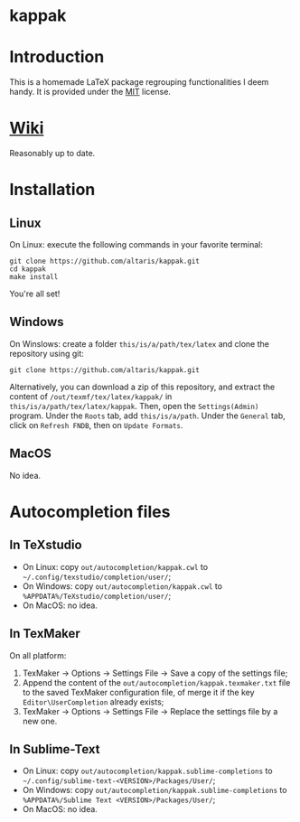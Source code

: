 kappak
======

# Introduction

This is a homemade LaTeX package regrouping functionalities I deem handy. It is
provided under the [MIT](http://opensource.org/licenses/MIT) license.

# [Wiki](https://github.com/altaris/kappak/wiki)

Reasonably up to date.

# Installation

## Linux

On Linux: execute the following commands in your favorite terminal:

    git clone https://github.com/altaris/kappak.git
    cd kappak
    make install

You're all set!

## Windows

On Winslows: create a folder `this/is/a/path/tex/latex` and clone the
repository using git:

    git clone https://github.com/altaris/kappak.git

Alternatively, you can download a zip of this repository, and extract the
content of `/out/texmf/tex/latex/kappak/` in `this/is/a/path/tex/latex/kappak`.
Then, open the `Settings(Admin)` program. Under the `Roots` tab, add
`this/is/a/path`. Under the `General` tab, click on `Refresh FNDB`, then on
`Update Formats`.

## MacOS

No idea.

# Autocompletion files

## In TeXstudio

* On Linux: copy `out/autocompletion/kappak.cwl` to
  `~/.config/texstudio/completion/user/`;
* On Windows: copy `out/autocompletion/kappak.cwl` to
  `%APPDATA%/TeXstudio/completion/user/`;
* On MacOS: no idea.

## In TexMaker

On all platform:
1. TexMaker -> Options -> Settings File -> Save a copy of the settings file;
2. Append the content of the `out/autocompletion/kappak.texmaker.txt` file to
   the saved TexMaker configuration file, of merge it if the key
   `Editor\UserCompletion` already exists;
3. TexMaker -> Options -> Settings File -> Replace the settings file by a new
   one.

## In Sublime-Text

* On Linux: copy `out/autocompletion/kappak.sublime-completions` to
  `~/.config/sublime-text-<VERSION>/Packages/User/`;
* On Windows: copy `out/autocompletion/kappak.sublime-completions` to
  `%APPDATA%/Sublime Text <VERSION>/Packages/User/`;
* On MacOS: no idea.
